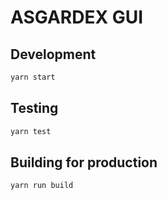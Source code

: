 # ASGARDEX GUI

## Development

```sh
yarn start
```

## Testing

```sh
yarn test
```

## Building for production

```sh
yarn run build
```
